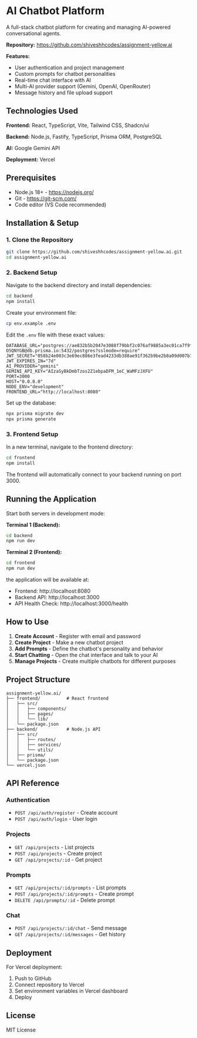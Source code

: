 # AI Chatbot Platform

A full-stack chatbot platform for creating and managing AI-powered conversational agents.

**Repository:** https://github.com/shiveshhcodes/assignment-yellow.ai

**Features:**
- User authentication and project management
- Custom prompts for chatbot personalities 
- Real-time chat interface with AI
- Multi-AI provider support (Gemini, OpenAI, OpenRouter)
- Message history and file upload support

## Technologies Used

**Frontend:** React, TypeScript, Vite, Tailwind CSS, Shadcn/ui

**Backend:** Node.js, Fastify, TypeScript, Prisma ORM, PostgreSQL

**AI:** Google Gemini API

**Deployment:** Vercel

## Prerequisites

- Node.js 18+ - https://nodejs.org/
- Git - https://git-scm.com/
- Code editor (VS Code recommended)

## Installation & Setup

### 1. Clone the Repository
```bash
git clone https://github.com/shiveshhcodes/assignment-yellow.ai.git
cd assignment-yellow.ai
```

### 2. Backend Setup

Navigate to the backend directory and install dependencies:
```bash
cd backend
npm install
```

Create your environment file:
```bash
cp env.example .env
```

Edit the `.env` file with these exact values:
```env
DATABASE_URL="postgres://ae832b5b2047e3088f79bbf2c076af9885a3ec01ca7f9feacde9d0dc4f1a0cee:sk_oezHJh3kExeXm-O5QNYGB@db.prisma.io:5432/postgres?sslmode=require"
JWT_SECRET="058b24e003c3e69ec886e3fead4233db388ae91f362b9be2b8a09d007b7adde8dd59d98ce2b37d10b95f885a42a6038952dddb9afdcc3429a643f3d6ef47b5dd"
JWT_EXPIRES_IN="7d"
AI_PROVIDER="gemini"
GEMINI_API_KEY="AIzaSyBkDmbTzos2Z1ebpaDFM_1eC_WaMFzJXFU"
PORT=3000
HOST="0.0.0.0"
NODE_ENV="development"
FRONTEND_URL="http://localhost:8080"
```

Set up the database:
```bash
npx prisma migrate dev
npx prisma generate
```

### 3. Frontend Setup

In a new terminal, navigate to the frontend directory:
```bash
cd frontend
npm install
```

The frontend will automatically connect to your backend running on port 3000.

## Running the Application

Start both servers in development mode:

**Terminal 1 (Backend):**
```bash
cd backend
npm run dev
```

**Terminal 2 (Frontend):**
```bash
cd frontend
npm run dev
```

the application will be available at:
- Frontend: http://localhost:8080
- Backend API: http://localhost:3000
- API Health Check: http://localhost:3000/health

## How to Use

1. **Create Account** - Register with email and password
2. **Create Project** - Make a new chatbot project  
3. **Add Prompts** - Define the chatbot's personality and behavior
4. **Start Chatting** - Open the chat interface and talk to your AI
5. **Manage Projects** - Create multiple chatbots for different purposes

## Project Structure

```
assignment-yellow.ai/
├── frontend/          # React frontend
│   ├── src/
│   │   ├── components/
│   │   ├── pages/
│   │   └── lib/
│   └── package.json
├── backend/           # Node.js API
│   ├── src/
│   │   ├── routes/
│   │   ├── services/
│   │   └── utils/
│   ├── prisma/
│   └── package.json
└── vercel.json
```

## API Reference

### Authentication
- `POST /api/auth/register` - Create account
- `POST /api/auth/login` - User login

### Projects
- `GET /api/projects` - List projects
- `POST /api/projects` - Create project
- `GET /api/projects/:id` - Get project

### Prompts
- `GET /api/projects/:id/prompts` - List prompts
- `POST /api/projects/:id/prompts` - Create prompt
- `DELETE /api/prompts/:id` - Delete prompt

### Chat
- `POST /api/projects/:id/chat` - Send message
- `GET /api/projects/:id/messages` - Get history

## Deployment

For Vercel deployment:
1. Push to GitHub
2. Connect repository to Vercel
3. Set environment variables in Vercel dashboard
4. Deploy

## License

MIT License

